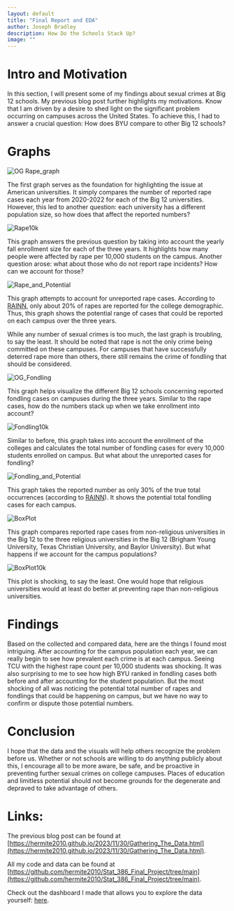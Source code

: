 ```yaml
---
layout: default
title: "Final Report and EDA"
author: Joseph Bradley
description: How Do the Schools Stack Up?
image: ""
---
```


# Intro and Motivation

In this section, I will present some of my findings about sexual crimes at Big 12 schools. My previous blog post further highlights my motivations. Know that I am driven by a desire to shed light on the significant problem occurring on campuses across the United States. To achieve this, I had to answer a crucial question: How does BYU compare to other Big 12 schools?

# Graphs

![OG Rape_graph](/assets/images/School_Rape.png)

The first graph serves as the foundation for highlighting the issue at American universities. It simply compares the number of reported rape cases each year from 2020-2022 for each of the Big 12 universities. However, this led to another question: each university has a different population size, so how does that affect the reported numbers?

![Rape10k](/assets/images/School_Rape_Per_10k.png)

This graph answers the previous question by taking into account the yearly fall enrollment size for each of the three years. It highlights how many people were affected by rape per 10,000 students on the campus. Another question arose: what about those who do not report rape incidents? How can we account for those?

![Rape_and_Potential](/assets/images/School_Rape_And_Potential.png)

This graph attempts to account for unreported rape cases. According to [RAINN](https://www.rainn.org/statistics/criminal-justice-system), only about 20% of rapes are reported for the college demographic. Thus, this graph shows the potential range of cases that could be reported on each campus over the three years.

While any number of sexual crimes is too much, the last graph is troubling, to say the least. It should be noted that rape is not the only crime being committed on these campuses. For campuses that have successfully deterred rape more than others, there still remains the crime of fondling that should be considered.

![OG_Fondling](/assets/images/School_Fondling.png)

This graph helps visualize the different Big 12 schools concerning reported fondling cases on campuses during the three years. Similar to the rape cases, how do the numbers stack up when we take enrollment into account?

![Fondling10k](/assets/images/School_Fondling_Per_10k.png)

Similar to before, this graph takes into account the enrollment of the colleges and calculates the total number of fondling cases for every 10,000 students enrolled on campus. But what about the unreported cases for fondling?

![Fondling_and_Potential](/assets/images/School_Fondling_And_Potential.png)

This graph takes the reported number as only 30% of the true total occurrences (according to [RAINN](https://www.rainn.org/statistics/criminal-justice-system)). It shows the potential total fondling cases for each campus.

![BoxPlot](/assets/images/Religious_Rape_Boxplot.png)

This graph compares reported rape cases from non-religious universities in the Big 12 to the three religious universities in the Big 12 (Brigham Young University, Texas Christian University, and Baylor University). But what happens if we account for the campus populations?

![BoxPlot10k](/assets/images/Religious_Rape_Per_10k_Boxplot.png)

This plot is shocking, to say the least. One would hope that religious universities would at least do better at preventing rape than non-religious universities.

# Findings

Based on the collected and compared data, here are the things I found most intriguing. After accounting for the campus population each year, we can really begin to see how prevalent each crime is at each campus. Seeing TCU with the highest rape count per 10,000 students was shocking. It was also surprising to me to see how high BYU ranked in fondling cases both before and after accounting for the student population. But the most shocking of all was noticing the potential total number of rapes and fondlings that could be happening on campus, but we have no way to confirm or dispute those potential numbers.

# Conclusion

I hope that the data and the visuals will help others recognize the problem before us. Whether or not schools are willing to do anything publicly about this, I encourage all to be more aware, be safe, and be proactive in preventing further sexual crimes on college campuses. Places of education and limitless potential should not become grounds for the degenerate and depraved to take advantage of others.

# Links:

The previous blog post can be found at [https://hermite2010.github.io/2023/11/30/Gathering_The_Data.html](https://hermite2010.github.io/2023/11/30/Gathering_The_Data.html).

All my code and data can be found at [https://github.com/hermite2010/Stat_386_Final_Project/tree/main](https://github.com/hermite2010/Stat_386_Final_Project/tree/main).

Check out the dashboard I made that allows you to explore the data yourself: [here](https://comparebig12crimes2023.streamlit.app/).
